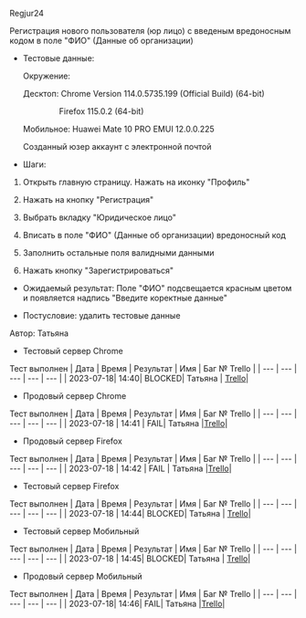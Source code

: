 Regjur24

Регистрация нового пользователя (юр лицо) с введеным вредоносным кодом в поле "ФИО" (Данные об организации)

* Тестовые данные: 
  
  Окружение:
  
  Десктоп: Chrome Version 114.0.5735.199 (Official Build) (64-bit)
  
                  Firefox 115.0.2 (64-bit)
  
  Мобильное: Huawei Mate 10 PRO EMUI 12.0.0.225
  
  Созданный юзер аккаунт с электронной почтой

* Шаги:
1. Открыть главную страницу. Нажать на иконку "Профиль"

2. Нажать на кнопку "Регистрация"

3. Выбрать вкладку "Юридическое лицо"

4. Вписать в поле "ФИО" (Данные об организации) вредоносный код <script>alert(“I hacked this!”)</script>

5. Заполнить остальные поля валидными данными

6. Нажать кнопку "Зарегистрироваться"
* Ожидаемый результат: Поле "ФИО" подсвещается красным цветом и появляется надпись "Введите коректные данные"

* Постусловие: удалить тестовые данные

Автор: Татьяна

* Тестовый сервер Chrome

Тест выполнен
| Дата | Время | Результат | Имя | Баг № Trello |
| --- | --- | --- | --- | --- |
| 2023-07-18| 14:40| BLOCKED| Татьяна | [Trello](https://trello.com/c/IqUL6US8)| 

* Продовый сервер Chrome

Тест выполнен
| Дата | Время | Результат | Имя | Баг № Trello |
| --- | --- | --- | --- | --- |
| 2023-07-18 | 14:41 | FAIL| Татьяна |[Trello](https://trello.com/c/668yqdhS)| 

- Продовый сервер Firefox

Тест выполнен
| Дата | Время | Результат | Имя | Баг № Trello |
| --- | --- | --- | --- | --- |
| 2023-07-18 | 14:42 | FAIL | Татьяна |[Trello](https://trello.com/c/668yqdhS)|

- Тестовый сервер Firefox

Тест выполнен
| Дата | Время | Результат | Имя | Баг № Trello |
| --- | --- | --- | --- | --- |
| 2023-07-18 | 14:44| BLOCKED| Татьяна | [Trello](https://trello.com/c/IqUL6US8)|

- Тестовый сервер Мобильный

Тест выполнен
| Дата | Время | Результат | Имя | Баг № Trello |
| --- | --- | --- | --- | --- |
| 2023-07-18 | 14:45| BLOCKED| Татьяна | [Trello](https://trello.com/c/HvbxgaEb)|

- Продовый сервер Мобильный

Тест выполнен
| Дата | Время | Результат | Имя | Баг № Trello |
| --- | --- | --- | --- | --- |
| 2023-07-18| 14:46| FAIL| Татьяна |[Trello](https://trello.com/c/668yqdhS)|
